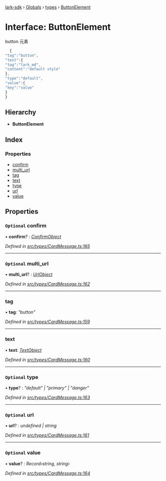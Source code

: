 [lark-sdk](../README.md) › [Globals](../globals.md) › [types](../modules/types.md) › [ButtonElement](types.buttonelement.md)

# Interface: ButtonElement

button 元素
```javascript
  {
"tag":"button",
"text":{
"tag":"lark_md",
"content":"default style"
},
"type":"default",
"value":{
"key":"value"
}
}
```

## Hierarchy

* **ButtonElement**

## Index

### Properties

* [confirm](types.buttonelement.md#optional-confirm)
* [multi_url](types.buttonelement.md#optional-multi_url)
* [tag](types.buttonelement.md#tag)
* [text](types.buttonelement.md#text)
* [type](types.buttonelement.md#optional-type)
* [url](types.buttonelement.md#optional-url)
* [value](types.buttonelement.md#optional-value)

## Properties

### `Optional` confirm

• **confirm**? : *[ConfirmObject](types.confirmobject.md)*

*Defined in [src/types/CardMessage.ts:165](https://github.com/TbhT/lark-sdk/blob/5ecb791/src/types/CardMessage.ts#L165)*

___

### `Optional` multi_url

• **multi_url**? : *[UrlObject](types.urlobject.md)*

*Defined in [src/types/CardMessage.ts:162](https://github.com/TbhT/lark-sdk/blob/5ecb791/src/types/CardMessage.ts#L162)*

___

###  tag

• **tag**: *"button"*

*Defined in [src/types/CardMessage.ts:159](https://github.com/TbhT/lark-sdk/blob/5ecb791/src/types/CardMessage.ts#L159)*

___

###  text

• **text**: *[TextObject](../modules/types.md#textobject)*

*Defined in [src/types/CardMessage.ts:160](https://github.com/TbhT/lark-sdk/blob/5ecb791/src/types/CardMessage.ts#L160)*

___

### `Optional` type

• **type**? : *"default" | "primary" | "danger"*

*Defined in [src/types/CardMessage.ts:163](https://github.com/TbhT/lark-sdk/blob/5ecb791/src/types/CardMessage.ts#L163)*

___

### `Optional` url

• **url**? : *undefined | string*

*Defined in [src/types/CardMessage.ts:161](https://github.com/TbhT/lark-sdk/blob/5ecb791/src/types/CardMessage.ts#L161)*

___

### `Optional` value

• **value**? : *Record‹string, string›*

*Defined in [src/types/CardMessage.ts:164](https://github.com/TbhT/lark-sdk/blob/5ecb791/src/types/CardMessage.ts#L164)*
